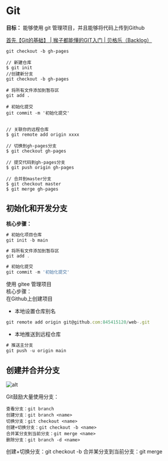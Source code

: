 # Git


**目标：** 能够使用 git 管理项目，并且能够将代码上传到Github

[首先【Git的基础】 | 猴子都能懂的GIT入门 | 贝格乐（Backlog）](https://backlog.com/git-tutorial/cn/intro/intro1_1.html)

```
git checkout -b gh-pages

// 新建仓库
$ git init
//创建新分支
git checkout -b gh-pages

# 将所有文件添加到暂存区
git add .

# 初始化提交
git commit -m '初始化提交'


// 关联你的远程仓库
$ git remote add origin xxxx

// 切换到gh-pages分支
$ git checkout gh-pages

// 提交代码到gh-pages分支
$ git push origin gh-pages

// 合并到master分支
$ git checkout master
$ git merge gh-pages
```

## 初始化和开发分支

**核心步骤：**

```javascript
# 初始化项目仓库
git init -b main

# 将所有文件添加到暂存区
git add .

# 初始化提交
git commit -m '初始化提交'

```

使用 gitee 管理项目<br />核心步骤：<br />在Github上创建项目

- 本地设置仓库别名

```javascript
git remote add origin git@github.com:845415120/web-.git
```

- 本地推送到远程仓库

```javascript
# 推送主分支
git push -u origin main
```

## 创建并合并分支

![alt](https://cdn.staticaly.com/gh/845415120/picx-images-hosting@master/20230706/image.6421bd86z800.webp)

Git鼓励大量使用分支：

```
查看分支：git branch
创建分支：git branch <name>
切换分支：git checkout <name>
创建+切换分支：git checkout -b <name>
合并某分支到当前分支：git merge <name>
删除分支：git branch -d <name>
```
创建+切换分支：git checkout -b
合并某分支到当前分支：git merge
